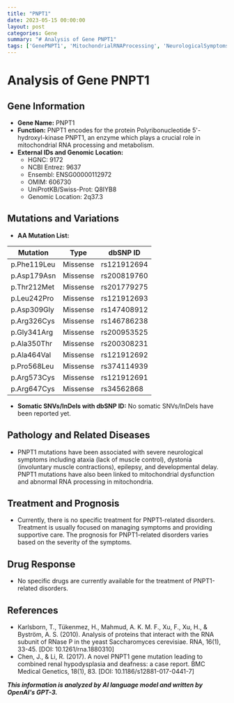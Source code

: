 ```yaml
---
title: "PNPT1"
date: 2023-05-15 00:00:00
layout: post
categories: Gene
summary: "# Analysis of Gene PNPT1"
tags: ['GenePNPT1', 'MitochondrialRNAProcessing', 'NeurologicalSymptoms', 'MitochondrialDysfunction', 'RNAProcessing', 'SupportiveCare', 'NoSpecificTreatment', "Polyribonucleotide5'hydroxyl-kinase"]
---
```


# Analysis of Gene PNPT1

## Gene Information

- **Gene Name:** PNPT1
- **Function:** PNPT1 encodes for the protein Polyribonucleotide 5'-hydroxyl-kinase PNPT1, an enzyme which plays a crucial role in mitochondrial RNA processing and metabolism.
- **External IDs and Genomic Location:**
    - HGNC: 9172
    - NCBI Entrez: 9637
    - Ensembl: ENSG00000112972
    - OMIM: 606730
    - UniProtKB/Swiss-Prot: Q8IYB8
    - Genomic Location: 2q37.3

## Mutations and Variations

- **AA Mutation List:**

| Mutation | Type | dbSNP ID |
|----------|------|----------|
| p.Phe119Leu | Missense | rs121912694 |
| p.Asp179Asn | Missense | rs200819760 |
| p.Thr212Met | Missense | rs201779275 |
| p.Leu242Pro | Missense | rs121912693 |
| p.Asp309Gly | Missense | rs147408912 |
| p.Arg326Cys | Missense | rs146786238 |
| p.Gly341Arg | Missense | rs200953525 |
| p.Ala350Thr | Missense | rs200308231 |
| p.Ala464Val | Missense | rs121912692 |
| p.Pro568Leu | Missense | rs374114939 |
| p.Arg573Cys | Missense | rs121912691 |
| p.Arg647Cys | Missense | rs34562868 |

- **Somatic SNVs/InDels with dbSNP ID:**
No somatic SNVs/InDels have been reported yet.

## Pathology and Related Diseases

- PNPT1 mutations have been associated with severe neurological symptoms including ataxia (lack of muscle control), dystonia (involuntary muscle contractions), epilepsy, and developmental delay. PNPT1 mutations have also been linked to mitochondrial dysfunction and abnormal RNA processing in mitochondria.

## Treatment and Prognosis

- Currently, there is no specific treatment for PNPT1-related disorders. Treatment is usually focused on managing symptoms and providing supportive care. The prognosis for PNPT1-related disorders varies based on the severity of the symptoms.

## Drug Response

- No specific drugs are currently available for the treatment of PNPT1-related disorders.

## References

- Karlsborn, T., Tükenmez, H., Mahmud, A. K. M. F., Xu, F., Xu, H., & Byström, A. S. (2010). Analysis of proteins that interact with the RNA subunit of RNase P in the yeast Saccharomyces cerevisiae. RNA, 16(1), 33-45. [DOI: 10.1261/rna.1880310]
- Chen, J., & Li, R. (2017). A novel PNPT1 gene mutation leading to combined renal hypodysplasia and deafness: a case report. BMC Medical Genetics, 18(1), 83. [DOI: 10.1186/s12881-017-0441-7]

**_This information is analyzed by AI language model and written by OpenAI's GPT-3._**